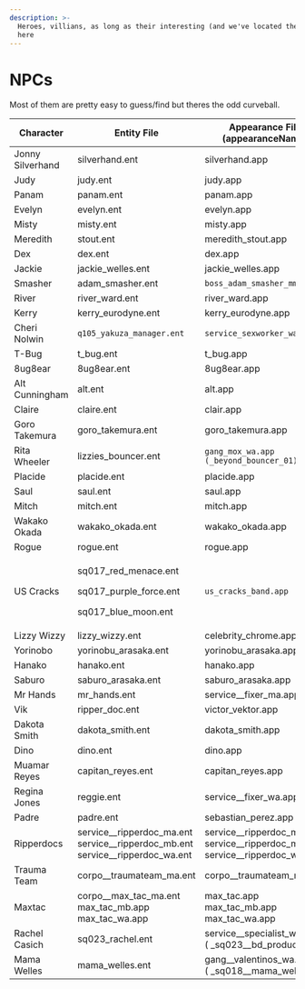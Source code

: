 ```yaml
---
description: >-
  Heroes, villians, as long as their interesting (and we've located them) their
  here
---
```


# NPCs

Most of them are pretty easy to guess/find but theres the odd curveball.



<table><thead><tr><th width="193">Character</th><th width="263">Entity File</th><th width="290">Appearance File (appearanceName)</th></tr></thead><tbody><tr><td>Jonny Silverhand</td><td>silverhand.ent</td><td>silverhand.app</td></tr><tr><td>Judy</td><td>judy.ent</td><td>judy.app</td></tr><tr><td>Panam</td><td>panam.ent</td><td>panam.app</td></tr><tr><td>Evelyn</td><td>evelyn.ent</td><td>evelyn.app</td></tr><tr><td>Misty</td><td>misty.ent</td><td>misty.app</td></tr><tr><td>Meredith</td><td>stout.ent</td><td>meredith_stout.app</td></tr><tr><td>Dex</td><td>dex.ent</td><td>dex.app</td></tr><tr><td>Jackie</td><td>jackie_welles.ent</td><td>jackie_welles.app</td></tr><tr><td>Smasher</td><td>adam_smasher.ent</td><td><code>boss_adam_smasher_mm.app</code></td></tr><tr><td>River</td><td>river_ward.ent</td><td>river_ward.app</td></tr><tr><td>Kerry</td><td>kerry_eurodyne.ent</td><td>kerry_eurodyne.app</td></tr><tr><td>Cheri Nolwin</td><td><code>q105_yakuza_manager.ent</code></td><td><code>service_sexworker_wa.app</code></td></tr><tr><td>T-Bug</td><td>t_bug.ent</td><td>t_bug.app</td></tr><tr><td>8ug8ear</td><td>8ug8ear.ent</td><td>8ug8ear.app</td></tr><tr><td>Alt Cunningham</td><td>alt.ent</td><td>alt.app</td></tr><tr><td>Claire</td><td>claire.ent</td><td>clair.app</td></tr><tr><td>Goro Takemura</td><td>goro_takemura.ent</td><td>goro_takemura.app</td></tr><tr><td>Rita Wheeler</td><td>lizzies_bouncer.ent</td><td><code>gang_mox_wa.app (_beyond_bouncer_01)</code></td></tr><tr><td>Placide</td><td>placide.ent</td><td>placide.app</td></tr><tr><td>Saul </td><td>saul.ent</td><td>saul.app</td></tr><tr><td>Mitch</td><td>mitch.ent</td><td>mitch.app</td></tr><tr><td>Wakako Okada</td><td>wakako_okada.ent</td><td>wakako_okada.app</td></tr><tr><td>Rogue</td><td>rogue.ent</td><td>rogue.app</td></tr><tr><td>US Cracks</td><td><p>sq017_red_menace.ent</p><p>sq017_purple_force.ent</p><p>sq017_blue_moon.ent</p></td><td><code>us_cracks_band.app</code></td></tr><tr><td>Lizzy Wizzy</td><td>lizzy_wizzy.ent</td><td>celebrity_chrome.app</td></tr><tr><td>Yorinobo</td><td>yorinobu_arasaka.ent</td><td>yorinobu_arasaka.app</td></tr><tr><td>Hanako</td><td>hanako.ent</td><td>hanako.app</td></tr><tr><td>Saburo</td><td>saburo_arasaka.ent</td><td>saburo_arasaka.app</td></tr><tr><td>Mr Hands</td><td>mr_hands.ent</td><td>service__fixer_ma.app</td></tr><tr><td>Vik</td><td>ripper_doc.ent</td><td>victor_vektor.app</td></tr><tr><td>Dakota Smith</td><td>dakota_smith.ent</td><td>dakota_smith.app</td></tr><tr><td>Dino</td><td>dino.ent</td><td>dino.app</td></tr><tr><td>Muamar Reyes</td><td>capitan_reyes.ent</td><td>capitan_reyes.app</td></tr><tr><td>Regina Jones</td><td>reggie.ent</td><td>service__fixer_wa.app</td></tr><tr><td>Padre</td><td>padre.ent</td><td>sebastian_perez.app</td></tr><tr><td>Ripperdocs</td><td>service__ripperdoc_ma.ent<br>service__ripperdoc_mb.ent<br>service__ripperdoc_wa.ent</td><td>service__ripperdoc_ma.app<br>service__ripperdoc_mb.app<br>service__ripperdoc_wa.app</td></tr><tr><td>Trauma Team</td><td>corpo__traumateam_ma.ent</td><td>corpo__traumateam_ma.app</td></tr><tr><td>Maxtac</td><td>corpo__max_tac_ma.ent<br>max_tac_mb.app<br>max_tac_wa.app</td><td>max_tac.app<br>max_tac_mb.app<br>max_tac_wa.app</td></tr><tr><td>Rachel Casich</td><td>sq023_rachel.ent</td><td>service__specialist_wa.app <br>( _sq023__bd_producer )</td></tr><tr><td>Mama Welles</td><td>mama_welles.ent</td><td>gang__valentinos_wa.app<br>( _sq018__mama_welles )</td></tr></tbody></table>

